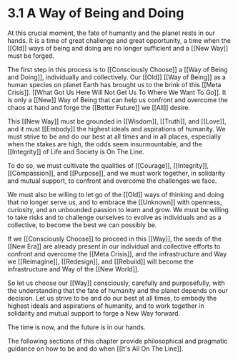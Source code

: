 # 3.1 A Way of Being and Doing

At this crucial moment, the fate of humanity and the planet rests in our hands. It is a time of great challenge and great opportunity, a time when the [[Old]] ways of being and doing are no longer sufficient and a [[New Way]] must be forged.

The first step in this process is to [[Consciously Choose]] a [[Way of Being and Doing]], individually and collectively. Our [[Old]] [[Way of Being]] as a human species on planet Earth has brought us to the brink of this [[Meta Crisis]]. [[What Got Us Here Will Not Get Us To Where We Want To Go]]. It is only a [[New]] Way of Being that can help us confront and overcome the chaos at hand and forge the [[Better Future]] we [[All]] desire.

This [[New Way]] must be grounded in [[Wisdom]], [[Truth]], and [[Love]], and it must [[Embody]] the highest ideals and aspirations of humanity. We must strive to be and do our best at all times and in all places, especially when the stakes are high, the odds seem insurmountable, and the [[Integrity]] of Life and Society is On The Line. 

To do so, we must cultivate the qualities of [[Courage]], [[Integrity]], [[Compassion]], and [[Purpose]], and we must work together, in solidarity and mutual support, to confront and overcome the challenges we face.

We must also be willing to let go of the [[Old]] ways of thinking and doing that no longer serve us, and to embrace the [[Unknown]] with openness, curiosity, and an unbounded passion to learn and grow. We must be willing to take risks and to challenge ourselves to evolve as individuals and as a collective, to become the best we can possibly be.

If we [[Consciously Choose]] to proceed in this [[Way]], the seeds of the [[New Era]] are already present in our individual and collective efforts to confront and overcome the [[Meta Crisis]], and the infrastructure and Way we [[Reimagine]], [[Redesign]], and [[Rebuild]] will become the infrastructure and Way of the [[New World]].

So let us choose our [[Way]] consciously, carefully and purposefully, with the understanding that the fate of humanity and the planet depends on our decision. Let us strive to be and do our best at all times, to embody the highest ideals and aspirations of humanity, and to work together in solidarity and mutual support to forge a New Way forward.

The time is now, and the future is in our hands.

The following sections of this chapter provide philosophical and pragmatic guidance on how to be and do when [[It's All On The Line]]. 